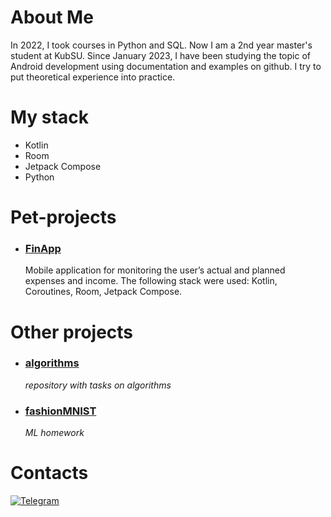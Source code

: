 # About Me
In 2022, I took courses in Python and SQL. Now I am a 2nd year master's student at KubSU. Since January 2023, I have been studying the topic of Android development using documentation and examples on github. I try to put theoretical experience into practice.

# My stack
- Kotlin
- Room
- Jetpack Compose
- Python


# Pet-projects
- ### [FinApp](https://github.com/mk1MoreBugs/finApp)
   Mobile application for monitoring the user’s actual and planned expenses and income. The following stack were used: Kotlin, Coroutines, Room, Jetpack Compose.


# Other projects
- ### [algorithms](https://github.com/mk1MoreBugs/algorithms)
  _repository with  tasks on algorithms_

- ### [fashionMNIST](https://github.com/mk1MoreBugs/fashionMNIST)
  _ML homework_



# Contacts

[![Telegram](https://img.shields.io/badge/Telegram-2CA5E0?style=for-the-badge&logo=telegram&logoColor=white)](https://t.me/mk1MoreBugs)



<!--
**mk1MoreBugs/mk1MoreBugs** is a ✨ _special_ ✨ repository because its `README.md` (this file) appears on your GitHub profile.

Here are some ideas to get you started:

- 🔭 I’m currently working on ...
- 🌱 I’m currently learning ...
- 👯 I’m looking to collaborate on ...
- 🤔 I’m looking for help with ...
- 💬 Ask me about ...
- 📫 How to reach me: ...
- 😄 Pronouns: ...
- ⚡ Fun fact: ...
-->
